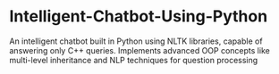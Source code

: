 # Intelligent-Chatbot-Using-Python
An intelligent chatbot built in Python using NLTK libraries, capable of answering only C++ queries. Implements advanced OOP concepts like multi-level inheritance and NLP techniques for question processing
